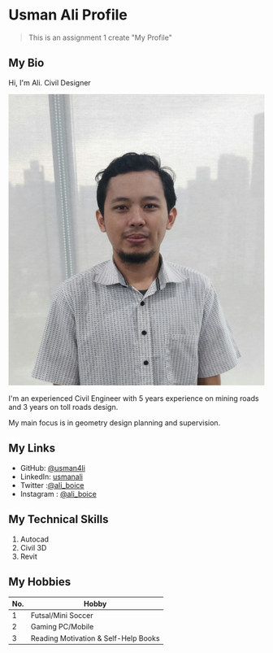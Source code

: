 # Usman Ali Profile

> This is an assignment 1 create "My Profile"

## My Bio

Hi, I'm Ali. Civil Designer

![Ali Photo](usman.PNG)

I'm an experienced Civil Engineer with 5 years experience on mining roads and 3 years on toll roads design.

My main focus is in geometry design planning and supervision.

## My Links

- GitHub: [@usman4li](https://github.com/usman4li)
- LinkedIn: [usmanali](https://www.linkedin.com/in/usmanali/)
- Twitter :[@ali_boice](https://x.com/ali_boice)
- Instagram : [@ali_boice](https://instagram.com/ali_boice)


## My Technical Skills

1. Autocad
2. Civil 3D
3. Revit

## My Hobbies

|No. |Hobby                                 |
|----|-----                                 |
|1   | Futsal/Mini Soccer                   |
|2   | Gaming PC/Mobile                     |
|3   | Reading Motivation & Self-Help Books |
